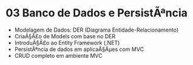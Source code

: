 ﻿# 03 Banco de Dados e PersistÃªncia

- Modelagem de Dados: DER (Diagrama Entidade-Relacionamento)
- CriaÃ§Ã£o de Models com base no DER
- IntroduÃ§Ã£o ao Entity Framework (.NET)
- PersistÃªncia de dados em aplicaÃ§Ãµes com MVC
- CRUD completo em ambiente MVC
